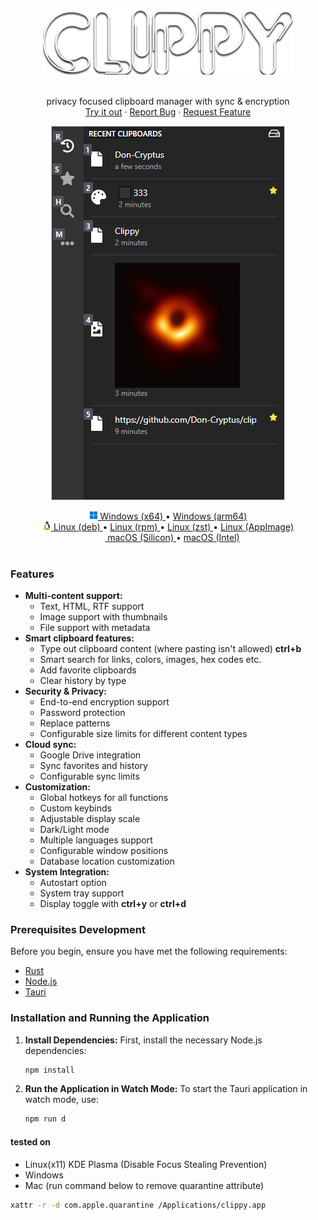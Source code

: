 <p align="center">
  <a href="https://github.com/0-don/clippy">
    <img src="public/clippy2.png" alt="Logo" width=400 />
  </a>
  <p align="center">
    <br />
    privacy focused clipboard manager with sync & encryption
    <br />
    <a href="https://github.com/0-don/clippy/releases/latest">Try it out</a>
    ·
    <a href="https://github.com/0-don/clippy/issues">Report Bug</a>
    ·
    <a href="https://github.com/0-don/clippy/issues">Request Feature</a>
    <br />
  </p>
  <p align="center">
    <img src="public/clippy-showcase.webp" alt="Logo" >
  </p>
</p>

<div align="center">

<a href="https://github.com/0-don/clippy/releases/download/v1.3.1/clippy_1.3.1_x64-setup.exe">
  <img src="./public/windows.png"> Windows (x64)
</a>
•
<a href="https://github.com/0-don/clippy/releases/download/v1.3.1/clippy_1.3.1_x64-setup.exe">
  Windows (arm64)
</a>
<br>
<a href="https://github.com/0-don/clippy/releases/download/v1.4.0/clippy_1.4.0_amd64.deb">
  <img src="./public/linux.png"> Linux (deb)
</a>
•
<a href="https://github.com/0PandaDEV/Qopy/releases/download/v0.3.1/Qopy-0.3.1.rpm">
  Linux (rpm)
</a>
•
<a href="https://github.com/0-don/clippy/releases/download/v1.4.0/clippy-bin-1.4.0-1-x86_64.pkg.tar.zst">
  Linux (zst)
</a>
•
<a href="https://github.com/0-don/clippy/releases/download/v1.4.0/clippy_1.4.0_amd64.AppImage">
  Linux (AppImage)
</a>
<br>
<a href="https://github.com/0-don/clippy/releases/download/v1.4.0/clippy_1.4.0_aarch64.dmg">
  <img src="./public/apple.png"> macOS (Silicon)
</a>
•
<a href="https://github.com/0-don/clippy/releases/download/v1.4.0/clippy_1.4.0_aarch64.dmg">
  macOS (Intel)
</a>
<br>
<br>

</div>

### Features

- **Multi-content support:**
  - Text, HTML, RTF support
  - Image support with thumbnails
  - File support with metadata
- **Smart clipboard features:**
  - Type out clipboard content (where pasting isn't allowed) **ctrl+b**
  - Smart search for links, colors, images, hex codes etc.
  - Add favorite clipboards
  - Clear history by type
- **Security & Privacy:**
  - End-to-end encryption support
  - Password protection
  - Replace patterns
  - Configurable size limits for different content types
- **Cloud sync:**
  - Google Drive integration
  - Sync favorites and history
  - Configurable sync limits
- **Customization:**
  - Global hotkeys for all functions
  - Custom keybinds
  - Adjustable display scale
  - Dark/Light mode
  - Multiple languages support
  - Configurable window positions
  - Database location customization
- **System Integration:**
  - Autostart option
  - System tray support
  - Display toggle with **ctrl+y** or **ctrl+d**

### Prerequisites Development

Before you begin, ensure you have met the following requirements:

- [Rust](https://www.rust-lang.org/tools/install)
- [Node.js](https://nodejs.org/en/download/)
- [Tauri](https://tauri.app/v1/guides/getting-started/prerequisites/)

### Installation and Running the Application

1. **Install Dependencies:**
   First, install the necessary Node.js dependencies:

   ```bash
   npm install
   ```

2. **Run the Application in Watch Mode:**
   To start the Tauri application in watch mode, use:
   ```bash
   npm run d
   ```

#### tested on

- Linux(x11) KDE Plasma (Disable Focus Stealing Prevention)
- Windows
- Mac (run command below to remove quarantine attribute)
```bash
xattr -r -d com.apple.quarantine /Applications/clippy.app
```

<!-- DEBIAN GNOME X11 -->
<!-- su - -->
<!-- usermod -aG sudo don -->
<!-- echo "disable wayland" && sudo nano /etc/gdm3/daemon.conf -->
<!-- sudo apt install ./clippy_1.3.0_amd64.deb -->
<!-- sudo apt install pkg-config libglib2.0-dev libwebkit2gtk-4.1-dev libgtk-3-dev libxdo-dev libayatana-appindicator3-dev librsvg2-dev -->

<!-- OPENSUSE KDE X11 -->
<!-- sudo zypper --non-interactive install -t pattern devel_basis && sudo zypper --non-interactive install glib2-devel webkit2gtk3-devel gtk3-devel libopenssl-devel xdotool-devel libayatana-appindicator3-1 libayatana-appindicator3-devel -->
<!-- sudo zypper install ./clippy-1.3.0-1.x86_64.rpm -->

<!-- ENDEVOUROS KDE X11 -->
<!-- sudo pacman -U clippy-bin-1.3.0-1-x86_64.pkg.tar.zst -->

<!-- git reset --hard origin/master -->

